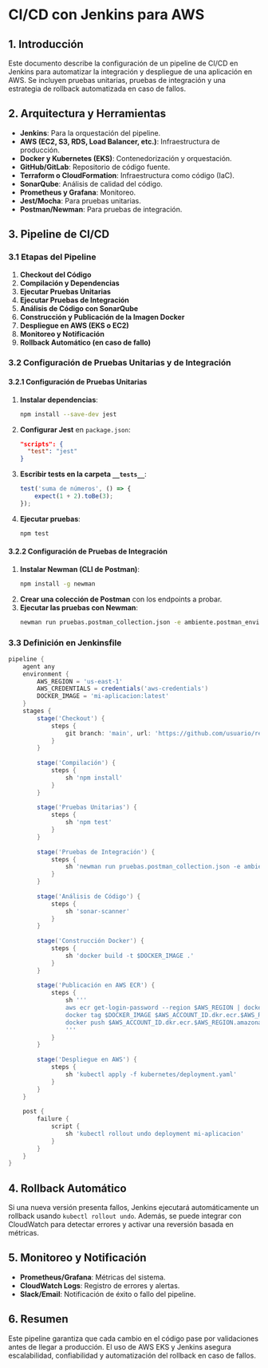 # CI/CD con Jenkins para AWS

## 1. Introducción
Este documento describe la configuración de un pipeline de CI/CD en Jenkins para automatizar la integración y despliegue de una aplicación en AWS. Se incluyen pruebas unitarias, pruebas de integración y una estrategia de rollback automatizada en caso de fallos.

## 2. Arquitectura y Herramientas
- **Jenkins**: Para la orquestación del pipeline.
- **AWS (EC2, S3, RDS, Load Balancer, etc.)**: Infraestructura de producción.
- **Docker y Kubernetes (EKS)**: Contenedorización y orquestación.
- **GitHub/GitLab**: Repositorio de código fuente.
- **Terraform o CloudFormation**: Infraestructura como código (IaC).
- **SonarQube**: Análisis de calidad del código.
- **Prometheus y Grafana**: Monitoreo.
- **Jest/Mocha**: Para pruebas unitarias.
- **Postman/Newman**: Para pruebas de integración.

## 3. Pipeline de CI/CD

### 3.1 Etapas del Pipeline
1. **Checkout del Código**
2. **Compilación y Dependencias**
3. **Ejecutar Pruebas Unitarias**
4. **Ejecutar Pruebas de Integración**
5. **Análisis de Código con SonarQube**
6. **Construcción y Publicación de la Imagen Docker**
7. **Despliegue en AWS (EKS o EC2)**
8. **Monitoreo y Notificación**
9. **Rollback Automático (en caso de fallo)**

### 3.2 Configuración de Pruebas Unitarias y de Integración

#### 3.2.1 Configuración de Pruebas Unitarias

1. **Instalar dependencias**:
   ```sh
   npm install --save-dev jest
   ```
2. **Configurar Jest** en `package.json`:
   ```json
   "scripts": {
     "test": "jest"
   }
   ```
3. **Escribir tests en la carpeta `__tests__`**:
   ```javascript
   test('suma de números', () => {
       expect(1 + 2).toBe(3);
   });
   ```
4. **Ejecutar pruebas**:
   ```sh
   npm test
   ```

#### 3.2.2 Configuración de Pruebas de Integración

1. **Instalar Newman (CLI de Postman)**:
   ```sh
   npm install -g newman
   ```
2. **Crear una colección de Postman** con los endpoints a probar.
3. **Ejecutar las pruebas con Newman**:
   ```sh
   newman run pruebas.postman_collection.json -e ambiente.postman_environment.json
   ```

### 3.3 Definición en Jenkinsfile
```groovy
pipeline {
    agent any
    environment {
        AWS_REGION = 'us-east-1'
        AWS_CREDENTIALS = credentials('aws-credentials')
        DOCKER_IMAGE = 'mi-aplicacion:latest'
    }
    stages {
        stage('Checkout') {
            steps {
                git branch: 'main', url: 'https://github.com/usuario/repositorio.git'
            }
        }
        
        stage('Compilación') {
            steps {
                sh 'npm install'
            }
        }
        
        stage('Pruebas Unitarias') {
            steps {
                sh 'npm test'
            }
        }
        
        stage('Pruebas de Integración') {
            steps {
                sh 'newman run pruebas.postman_collection.json -e ambiente.postman_environment.json'
            }
        }
        
        stage('Análisis de Código') {
            steps {
                sh 'sonar-scanner'
            }
        }
        
        stage('Construcción Docker') {
            steps {
                sh 'docker build -t $DOCKER_IMAGE .'
            }
        }
        
        stage('Publicación en AWS ECR') {
            steps {
                sh '''
                aws ecr get-login-password --region $AWS_REGION | docker login --username AWS --password-stdin $AWS_ACCOUNT_ID.dkr.ecr $AWS_REGION.amazonaws.com
                docker tag $DOCKER_IMAGE $AWS_ACCOUNT_ID.dkr.ecr.$AWS_REGION.amazonaws.com/$DOCKER_IMAGE
                docker push $AWS_ACCOUNT_ID.dkr.ecr.$AWS_REGION.amazonaws.com/$DOCKER_IMAGE
                '''
            }
        }
        
        stage('Despliegue en AWS') {
            steps {
                sh 'kubectl apply -f kubernetes/deployment.yaml'
            }
        }
    }
    
    post {
        failure {
            script {
                sh 'kubectl rollout undo deployment mi-aplicacion'
            }
        }
    }
}
```

## 4. Rollback Automático
Si una nueva versión presenta fallos, Jenkins ejecutará automáticamente un rollback usando `kubectl rollout undo`. Además, se puede integrar con CloudWatch para detectar errores y activar una reversión basada en métricas.

## 5. Monitoreo y Notificación
- **Prometheus/Grafana**: Métricas del sistema.
- **CloudWatch Logs**: Registro de errores y alertas.
- **Slack/Email**: Notificación de éxito o fallo del pipeline.

## 6. Resumen
Este pipeline garantiza que cada cambio en el código pase por validaciones antes de llegar a producción. El uso de AWS EKS y Jenkins asegura escalabilidad, confiabilidad y automatización del rollback en caso de fallos.

